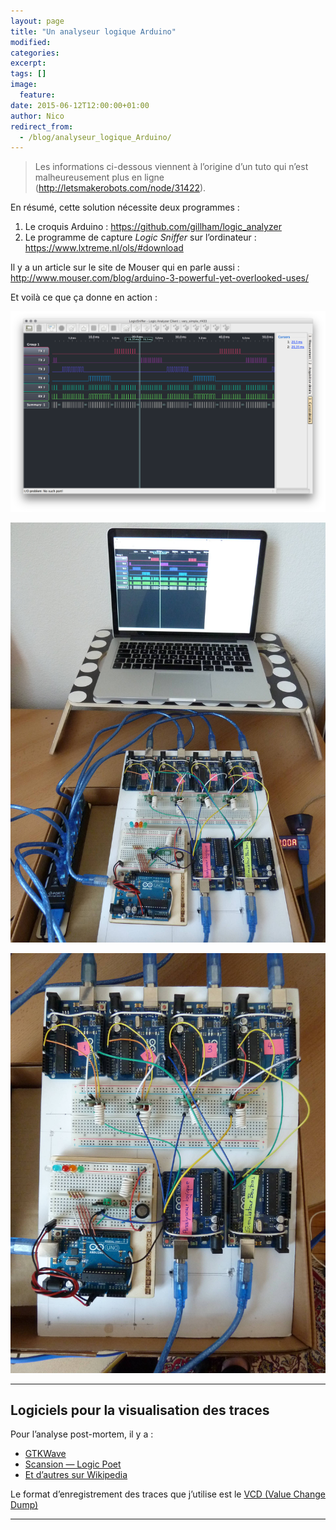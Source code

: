 ```yaml
---
layout: page
title: "Un analyseur logique Arduino"
modified:
categories:
excerpt:
tags: []
image:
  feature:
date: 2015-06-12T12:00:00+01:00
author: Nico
redirect_from:
  - /blog/analyseur_logique_Arduino/
---
```


> Les informations ci-dessous viennent à l’origine d’un tuto qui n’est malheureusement plus en ligne (<http://letsmakerobots.com/node/31422>).

En résumé, cette solution nécessite deux programmes :

1. Le croquis Arduino : <https://github.com/gillham/logic_analyzer>
2. Le programme de capture *Logic Sniffer* sur l’ordinateur : <https://www.lxtreme.nl/ols/#download>

Il y a un article sur le site de Mouser qui en parle aussi : <http://www.mouser.com/blog/arduino-3-powerful-yet-overlooked-uses/>

Et voilà ce que ça donne en action :

![](../../files/2015-06-12-logic_sniffer/2015-04-22_analyseur_logique.png)

![](../../files/2015-06-12-logic_sniffer/2015-04-22_RF433_proto_1.jpg)

![](../../files/2015-06-12-logic_sniffer/2015-04-22_RF433_proto_2.jpg)

---

## Logiciels pour la visualisation des traces

Pour l’analyse post-mortem, il y a :

- [GTKWave](http://gtkwave.sourceforge.net/)
- [Scansion — Logic Poet](http://www.logicpoet.com/scansion/)
- [Et d’autres sur Wikipedia](https://en.wikipedia.org/wiki/Waveform_viewer)

Le format d’enregistrement des traces que j’utilise est le [VCD (Value Change Dump)](https://en.wikipedia.org/wiki/Value_change_dump)

---

